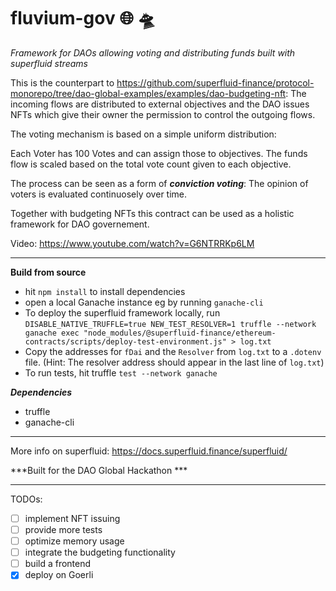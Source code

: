 # fluvium-gov :globe_with_meridians: :flying_saucer:
*Framework for DAOs allowing voting and distributing funds built with superfluid streams*


This is the counterpart to https://github.com/superfluid-finance/protocol-monorepo/tree/dao-global-examples/examples/dao-budgeting-nft:
The incoming flows are distributed to external objectives and the DAO issues NFTs which give their owner the permission to control the outgoing flows.

The voting mechanism is based on a simple uniform distribution:

Each Voter has 100 Votes and can assign those to objectives. The funds flow is scaled based on the total vote count given to each objective.

The process can be seen as a form of ***conviction voting***: The opinion of voters is evaluated continuosely over time.

Together with budgeting NFTs this contract can be used as a holistic framework for DAO governement. 

Video: https://www.youtube.com/watch?v=G6NTRRKp6LM

______________________________________________
**Build from source**
- hit `npm install` to install dependencies
- open a local Ganache instance eg by running `ganache-cli`
- To deploy the superfluid framework locally, run `DISABLE_NATIVE_TRUFFLE=true NEW_TEST_RESOLVER=1 truffle --network ganache exec "node_modules/@superfluid-finance/ethereum-contracts/scripts/deploy-test-environment.js" > log.txt
`
- Copy the addresses for `fDai` and the `Resolver` from `log.txt` to a `.dotenv` file. (Hint: The resolver address should appear in the last line of `log.txt`)
- To run tests, hit truffle `test --network ganache` 

***Dependencies***
- truffle
- ganache-cli
_____________________________________________

More info on superfluid:
https://docs.superfluid.finance/superfluid/

***Built for the DAO Global Hackathon ***
______________________________________________

TODOs:

- [ ] implement NFT issuing 
- [ ] provide more tests
- [ ] optimize memory usage
- [ ] integrate the budgeting functionality
- [ ] build a frontend
- [x] deploy on Goerli
